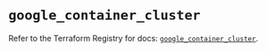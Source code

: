 # `google_container_cluster`

Refer to the Terraform Registry for docs: [`google_container_cluster`](https://registry.terraform.io/providers/hashicorp/google/5.11.0/docs/resources/container_cluster).
